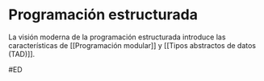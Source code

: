 # Programación estructurada
La visión moderna de la programación estructurada introduce las características de [[Programación modular]] y [[Tipos abstractos de datos (TAD)]].

#ED 